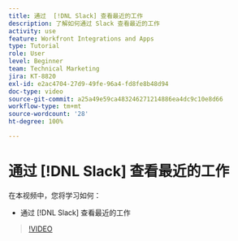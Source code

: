 ```yaml
---
title: 通过  [!DNL Slack] 查看最近的工作
description: 了解如何通过 Slack 查看最近的工作
activity: use
feature: Workfront Integrations and Apps
type: Tutorial
role: User
level: Beginner
team: Technical Marketing
jira: KT-8820
exl-id: e2ac4704-27d9-49fe-96a4-fd8fe8b48d94
doc-type: video
source-git-commit: a25a49e59ca483246271214886ea4dc9c10e8d66
workflow-type: tm+mt
source-wordcount: '28'
ht-degree: 100%

---
```


# 通过 [!DNL Slack] 查看最近的工作

在本视频中，您将学习如何：

* 通过 [!DNL Slack] 查看最近的工作

>[!VIDEO](https://video.tv.adobe.com/v/335120/?quality=12&learn=on)

